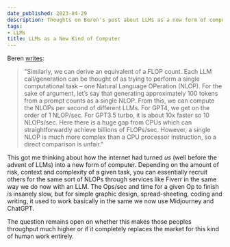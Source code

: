 ```yaml
---
date_published: 2023-04-29
description: Thoughts on Beren's post about LLMs as a new form of computer
tags:
- LLMs
title: LLMs as a New Kind of Computer
---
```


Beren [writes](https://www.beren.io/2023-04-11-Scaffolded-LLMs-natural-language-computers/):

> "Similarly, we can derive an equivalent of a FLOP count. Each LLM call/generation can be thought of as trying to perform a single computational task – one Natural Language OPeration (NLOP). For the sake of argument, let’s say that generating approximately 100 tokens from a prompt counts as a single NLOP. From this, we can compute the NLOPs per second of different LLMs. For GPT4, we get on the order of 1 NLOP/sec. For GPT3.5 turbo, it is about 10x faster so 10 NLOPs/sec. Here there is a huge gap from CPUs which can straightforwardly achieve billions of FLOPs/sec. However, a single NLOP is much more complex than a CPU processor instruction, so a direct comparison is unfair."

This got me thinking about how the internet had turned _us_ (well before the advent of LLMs) into a new form of computer. Depending on the amount of risk, context and complexity of a given task, you can essentially recruit others for the same sort of NLOPs through services like Fiverr in the same way we do now with an LLM. The Ops/sec and time for a given Op to finish is insanely slow, but for simple graphic design, spread-sheeting, coding and writing, it used to work basically in the same we now use Midjourney and ChatGPT.

The question remains open on whether this makes those peoples throughput much higher or if it completely replaces the market for this kind of human work entirely.